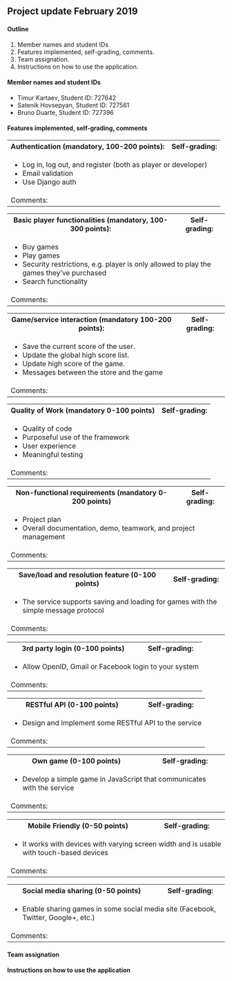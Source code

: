 ## Project update February 2019

#### Outline

1. Member names and student IDs
1. Features implemented, self-grading, comments.
1. Team assignation.
1. Instructions on how to use the application.

#### Member names and student IDs

* Timur Kartaev, Student ID:  727642
* Satenik Hovsepyan, Student ID: 727561
* Bruno Duarte, Student ID: 727396

#### Features implemented, self-grading, comments

<table>
  <tr>
    <th> 
      Authentication (mandatory, 100-200 points):
    </th>
    <th> 
      Self-grading: 
    </th>
  </tr>
  <tr>
    <td colspan="2">
      <ul>
        <li>Log in, log out, and register (both as player or developer)</li>
        <li>Email validation</li>
        <li>Use Django auth</li>
      </ul>
    </td>
  </tr>
  <td colspan="2">
    Comments:
  </td>
</table>

<table>
  <tr>
    <th>
      Basic player functionalities (mandatory, 100-300 points):
    </th>
    <th> 
      Self-grading: 
    </th>
  </tr>
  <tr>
    <td colspan="2">
      <ul>
        <li>Buy games</li>
        <li>Play games</li>
        <li>Security restrictions, e.g. player is only allowed to play the games they’ve purchased</li>
        <li>Search functionality</li>
      </ul>
    </td>
  </tr>
  <td colspan="2">
    Comments:
  </td>
</table>

<table>
  <tr>
    <th>
      Game/service interaction (mandatory 100-200 points):
    </th>
    <th> 
      Self-grading: 
    </th>
  </tr>
  <tr>
    <td colspan="2">
      <ul>
        <li>Save the current score of the user.</li>
        <li>Update the global high score list.
</li>
        <li>Update high score of the game.</li>
        <li>Messages between the store and the game</li>
      </ul>
    </td>
  </tr>
  <td colspan="2">
    Comments:
  </td>
</table>


<table>
  <tr>
    <th>
      Quality of Work (mandatory 0-100 points)
    </th>
    <th> 
      Self-grading: 
    </th>
  </tr>
  <tr>
    <td colspan="2">
      <ul>
        <li>Quality of code</li>
        <li>Purposeful use of the framework</li>
        <li>User experience</li>
        <li>Meaningful testing</li>
      </ul>
    </td>
  </tr>
  <td colspan="2">
    Comments:
  </td>
</table>



<table>
  <tr>
    <th>
      Non-functional requirements (mandatory 0-200 points)
    </th>
    <th> 
      Self-grading: 
    </th>
  </tr>
  <tr>
    <td colspan="2">
      <ul>
        <li>Project plan</li>
        <li>Overall documentation, demo, teamwork, and project management</li>
      </ul>
    </td>
  </tr>
  <td colspan="2">
    Comments:
  </td>
</table>


<table>
  <tr>
    <th>
      Save/load and resolution feature (0-100 points)
    </th>
    <th> 
      Self-grading: 
    </th>
  </tr>
  <tr>
    <td colspan="2">
      <ul>
        <li>The service supports saving and loading for games with the simple message protocol </li>
      </ul>
    </td>
  </tr>
  <td colspan="2">
    Comments:
  </td>
</table>


<table>
  <tr>
    <th>
      3rd party login (0-100 points)
    </th>
    <th> 
      Self-grading: 
    </th>
  </tr>
  <tr>
    <td colspan="2">
      <ul>
        <li>Allow OpenID, Gmail or Facebook login to your system</li>
      </ul>
    </td>
  </tr>
  <td colspan="2">
    Comments:
  </td>
</table>

<table>
  <tr>
    <th>
      RESTful API (0-100 points)
    </th>
    <th> 
      Self-grading: 
    </th>
  </tr>
  <tr>
    <td colspan="2">
      <ul>
        <li>Design and Implement some RESTful API to the service</li>
      </ul>
    </td>
  </tr>
  <td colspan="2">
    Comments:
  </td>
</table>

<table>
  <tr>
    <th>
      Own game (0-100 points)
    </th>
    <th> 
      Self-grading: 
    </th>
  </tr>
  <tr>
    <td colspan="2">
      <ul>
        <li>Develop a simple game in JavaScript that communicates with the service</li>
      </ul>
    </td>
  </tr>
  <td colspan="2">
    Comments:
  </td>
</table>

<table>
  <tr>
    <th>
      Mobile Friendly (0-50 points)
    </th>
    <th> 
      Self-grading: 
    </th>
  </tr>
  <tr>
    <td colspan="2">
      <ul>
        <li>It works with devices with varying screen width and is usable with touch-based devices</li>
      </ul>
    </td>
  </tr>
  <td colspan="2">
    Comments:
  </td>
</table>

<table>
  <tr>
    <th>
      Social media sharing (0-50 points)
    </th>
    <th> 
      Self-grading: 
    </th>
  </tr>
  <tr>
    <td colspan="2">
      <ul>
        <li>Enable sharing games in some social media site (Facebook, Twitter, Google+, etc.)</li>
      </ul>
    </td>
  </tr>
  <td colspan="2">
    Comments:
  </td>
</table>


#### Team assignation


#### Instructions on how to use the application


